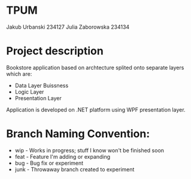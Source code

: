 # TPUM
Jakub Urbanski 234127
Julia Zaborowska 234134

# Project description
Bookstore application based on archtecture splited onto separate layers which are: 
* Data Layer Buissness 
* Logic Layer 
* Presentation Layer<br />

Application is developed on .NET platform using WPF presentation layer.

# Branch Naming Convention:
* wip - Works in progress; stuff I know won't be finished soon
* feat - Feature I'm adding or expanding
* bug - Bug fix or experiment
* junk - Throwaway branch created to experiment
